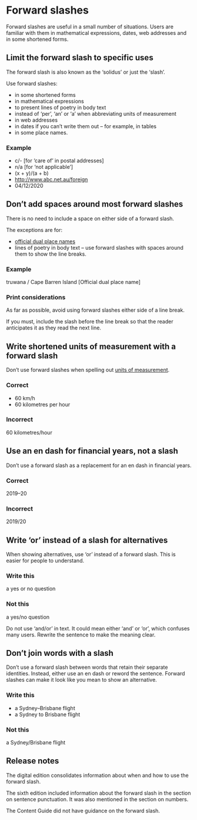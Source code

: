 Forward slashes
===============

Forward slashes are useful in a small number of situations. Users are familiar with them in mathematical expressions, dates, web addresses and in some shortened forms.

Limit the forward slash to specific uses
----------------------------------------

The forward slash is also known as the ‘solidus’ or just the ‘slash’.

Use forward slashes:

*   in some shortened forms
*   in mathematical expressions
*   to present lines of poetry in body text
*   instead of ‘per’, ‘an’ or ‘a’ when abbreviating units of measurement
*   in web addresses
*   in dates if you can’t write them out – for example, in tables
*   in some place names.

### Example

*   c/\- \[for ‘care of’ in postal addresses\]
*   n/a \[for ‘not applicable’\]
*   (x + y)/(a + b)
*   http://www.abc.net.au/foreign
*   04/12/2020

Don’t add spaces around most forward slashes
--------------------------------------------

There is no need to include a space on either side of a forward slash.

The exceptions are for:

*   [official dual place names](/node/134#check_official_place_names_and_style_them_correctly)
*   lines of poetry in body text – use forward slashes with spaces around them to show the line breaks.

### Example

truwana / Cape Barren Island \[Official dual place name\]

### Print considerations

As far as possible, avoid using forward slashes either side of a line break.

If you must, include the slash before the line break so that the reader anticipates it as they read the next line.

Write shortened units of measurement with a forward slash
---------------------------------------------------------

Don’t use forward slashes when spelling out [units of measurement](/node/147).

### Correct

*   60 km/h
*   60 kilometres per hour

### Incorrect

60 kilometres/hour

Use an en dash for financial years, not a slash
-----------------------------------------------

Don’t use a forward slash as a replacement for an en dash in financial years.

### Correct

2019–20

### Incorrect

2019/20

Write ‘or’ instead of a slash for alternatives
----------------------------------------------

When showing alternatives, use ‘or’ instead of a forward slash. This is easier for people to understand.

### Write this

a yes or no question

### Not this

a yes/no question

Do not use ‘and/or’ in text. It could mean either ‘and’ or ‘or’, which confuses many users. Rewrite the sentence to make the meaning clear.

Don’t join words with a slash
-----------------------------

Don’t use a forward slash between words that retain their separate identities. Instead, either use an en dash or reword the sentence. Forward slashes can make it look like you mean to show an alternative.

### Write this

*   a Sydney–Brisbane flight
*   a Sydney to Brisbane flight

### Not this

a Sydney/Brisbane flight

Release notes
-------------

The digital edition consolidates information about when and how to use the forward slash.

The sixth edition included information about the forward slash in the section on sentence punctuation. It was also mentioned in the section on numbers.

The Content Guide did not have guidance on the forward slash.